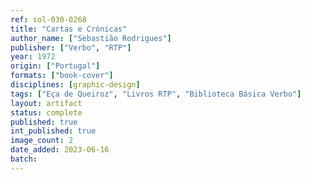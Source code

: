 ```yaml
---
ref: sol-030-0268
title: "Cartas e Crónicas"
author_name: ["Sebastião Rodrigues"]
publisher: ["Verbo", "RTP"]
year: 1972
origin: ["Portugal"]
formats: ["book-cover"]
disciplines: [graphic-design]
tags: ["Eça de Queiroz", "Livros RTP", "Biblioteca Básica Verbo"]
layout: artifact
status: complete
published: true
int_published: true
image_count: 2
date_added: 2023-06-16
batch:
---
```

